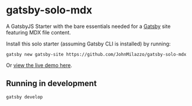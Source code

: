 # gatsby-solo-mdx

A GatsbyJS Starter with the bare essentials needed for a [Gatsby](https://www.gatsbyjs.org/) site featuring MDX file content.

Install this solo starter (assuming Gatsby CLI is installed) by running:

```
gatsby new gatsby-site https://github.com/JohnMilazzo/gatsby-solo-mdx
```

Or [view the live demo here](https://gatsby-solo-mdx.netlify.com/).

## Running in development

`gatsby develop`
